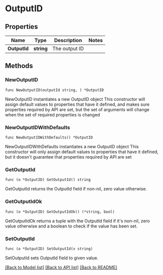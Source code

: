 # OutputID

## Properties

Name | Type | Description | Notes
------------ | ------------- | ------------- | -------------
**OutputId** | **string** | The output ID | 

## Methods

### NewOutputID

`func NewOutputID(outputId string, ) *OutputID`

NewOutputID instantiates a new OutputID object
This constructor will assign default values to properties that have it defined,
and makes sure properties required by API are set, but the set of arguments
will change when the set of required properties is changed

### NewOutputIDWithDefaults

`func NewOutputIDWithDefaults() *OutputID`

NewOutputIDWithDefaults instantiates a new OutputID object
This constructor will only assign default values to properties that have it defined,
but it doesn't guarantee that properties required by API are set

### GetOutputId

`func (o *OutputID) GetOutputId() string`

GetOutputId returns the OutputId field if non-nil, zero value otherwise.

### GetOutputIdOk

`func (o *OutputID) GetOutputIdOk() (*string, bool)`

GetOutputIdOk returns a tuple with the OutputId field if it's non-nil, zero value otherwise
and a boolean to check if the value has been set.

### SetOutputId

`func (o *OutputID) SetOutputId(v string)`

SetOutputId sets OutputId field to given value.



[[Back to Model list]](../README.md#documentation-for-models) [[Back to API list]](../README.md#documentation-for-api-endpoints) [[Back to README]](../README.md)


